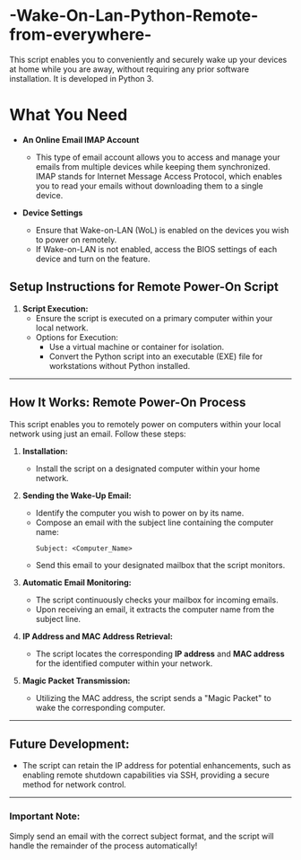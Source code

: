 # -Wake-On-Lan-Python-Remote-from-everywhere-
This script enables you to conveniently and securely wake up your devices at home while you are away, without requiring any prior software installation. It is developed in Python 3.

# What You Need

- **An Online Email IMAP Account**
  - This type of email account allows you to access and manage your emails from multiple devices while keeping them synchronized. IMAP stands for Internet Message Access Protocol, which enables you to read your emails without downloading them to a single device.

- **Device Settings**
  - Ensure that Wake-on-LAN (WoL) is enabled on the devices you wish to power on remotely.
  - If Wake-on-LAN is not enabled, access the BIOS settings of each device and turn on the feature.

## Setup Instructions for Remote Power-On Script

1. **Script Execution:**
   - Ensure the script is executed on a primary computer within your local network.
   - Options for Execution:
     - Use a virtual machine or container for isolation.
     - Convert the Python script into an executable (EXE) file for workstations without Python installed.

---

## How It Works: Remote Power-On Process

This script enables you to remotely power on computers within your local network using just an email. Follow these steps:

1. **Installation:**
   - Install the script on a designated computer within your home network.

2. **Sending the Wake-Up Email:**
   - Identify the computer you wish to power on by its name.
   - Compose an email with the subject line containing the computer name:
     ```
     Subject: <Computer_Name>
     ```
   - Send this email to your designated mailbox that the script monitors.

3. **Automatic Email Monitoring:**
   - The script continuously checks your mailbox for incoming emails.
   - Upon receiving an email, it extracts the computer name from the subject line.

4. **IP Address and MAC Address Retrieval:**
   - The script locates the corresponding **IP address** and **MAC address** for the identified computer within your network.

5. **Magic Packet Transmission:**
   - Utilizing the MAC address, the script sends a "Magic Packet" to wake the corresponding computer.

---

## Future Development:
- The script can retain the IP address for potential enhancements, such as enabling remote shutdown capabilities via SSH, providing a secure method for network control.

---

### Important Note:
Simply send an email with the correct subject format, and the script will handle the remainder of the process automatically!
